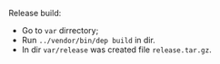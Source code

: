 Release build:

* Go to ``var`` dirrectory;
* Run ``../vendor/bin/dep build`` in dir.
* In dir ``var/release`` was created file ``release.tar.gz``.
